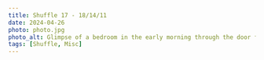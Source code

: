 ```yaml
---
title: Shuffle 17 - 18/14/11
date: 2024-04-26
photo: photo.jpg
photo_alt: Glimpse of a bedroom in the early morning through the door frame
tags: [Shuffle, Misc]
---
```

